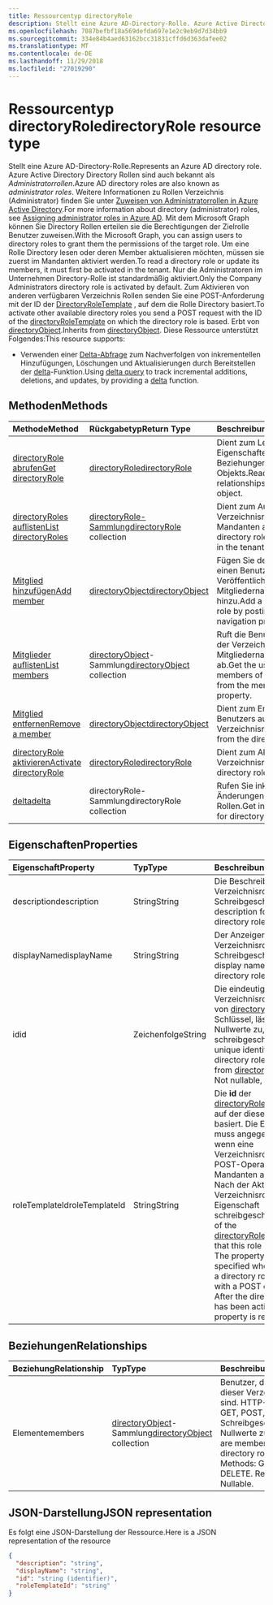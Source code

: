 ```yaml
---
title: Ressourcentyp directoryRole
description: Stellt eine Azure AD-Directory-Rolle. Azure Active Directory Directory Rollen sind auch bekannt als *Administratorrollen*. Weitere Informationen zu Rollen Verzeichnis (Administrator) finden Sie unter Zuweisen von Administratorrollen in Azure Active Directory. Mit dem Microsoft Graph können Sie Directory Rollen erteilen sie die Berechtigungen der Zielrolle Benutzer zuweisen. Um eine Rolle Directory lesen oder deren Member aktualisieren möchten, müssen sie zuerst im Mandanten aktiviert werden. Nur die Administratoren im Unternehmen Directory-Rolle ist standardmäßig aktiviert. Zum Aktivieren von anderen verfügbaren Verzeichnis Rollen senden Sie eine POST-Anforderung mit der ID der DirectoryRoleTemplate, auf dem die Rolle Directory basiert. Erbt von directoryObject.
ms.openlocfilehash: 7087befbf18a569defda697e1e2c9eb9d7d34bb9
ms.sourcegitcommit: 334e84b4aed63162bcc31831cffd6d363dafee02
ms.translationtype: MT
ms.contentlocale: de-DE
ms.lasthandoff: 11/29/2018
ms.locfileid: "27019290"
---
```

# <a name="directoryrole-resource-type"></a><span data-ttu-id="57ceb-110">Ressourcentyp directoryRole</span><span class="sxs-lookup"><span data-stu-id="57ceb-110">directoryRole resource type</span></span>

<span data-ttu-id="57ceb-111">Stellt eine Azure AD-Directory-Rolle.</span><span class="sxs-lookup"><span data-stu-id="57ceb-111">Represents an Azure AD directory role.</span></span> <span data-ttu-id="57ceb-112">Azure Active Directory Directory Rollen sind auch bekannt als *Administratorrollen*.</span><span class="sxs-lookup"><span data-stu-id="57ceb-112">Azure AD directory roles are also known as *administrator roles*.</span></span> <span data-ttu-id="57ceb-113">Weitere Informationen zu Rollen Verzeichnis (Administrator) finden Sie unter [Zuweisen von Administratorrollen in Azure Active Directory](http://azure.microsoft.com/documentation/articles/active-directory-assign-admin-roles/).</span><span class="sxs-lookup"><span data-stu-id="57ceb-113">For more information about directory (administrator) roles, see [Assigning administrator roles in Azure AD](http://azure.microsoft.com/documentation/articles/active-directory-assign-admin-roles/).</span></span> <span data-ttu-id="57ceb-114">Mit dem Microsoft Graph können Sie Directory Rollen erteilen sie die Berechtigungen der Zielrolle Benutzer zuweisen.</span><span class="sxs-lookup"><span data-stu-id="57ceb-114">With the Microsoft Graph, you can assign users to directory roles to grant them the permissions of the target role.</span></span> <span data-ttu-id="57ceb-115">Um eine Rolle Directory lesen oder deren Member aktualisieren möchten, müssen sie zuerst im Mandanten aktiviert werden.</span><span class="sxs-lookup"><span data-stu-id="57ceb-115">To read a directory role or update its members, it must first be activated in the tenant.</span></span> <span data-ttu-id="57ceb-116">Nur die Administratoren im Unternehmen Directory-Rolle ist standardmäßig aktiviert.</span><span class="sxs-lookup"><span data-stu-id="57ceb-116">Only the Company Administrators directory role is activated by default.</span></span> <span data-ttu-id="57ceb-117">Zum Aktivieren von anderen verfügbaren Verzeichnis Rollen senden Sie eine POST-Anforderung mit der ID der [DirectoryRoleTemplate](directoryroletemplate.md) , auf dem die Rolle Directory basiert.</span><span class="sxs-lookup"><span data-stu-id="57ceb-117">To activate other available directory roles you send a POST request with the ID of the [directoryRoleTemplate](directoryroletemplate.md) on which the directory role is based.</span></span> <span data-ttu-id="57ceb-118">Erbt von [directoryObject](directoryobject.md).</span><span class="sxs-lookup"><span data-stu-id="57ceb-118">Inherits from [directoryObject](directoryobject.md).</span></span>
<span data-ttu-id="57ceb-119">Diese Ressource unterstützt Folgendes:</span><span class="sxs-lookup"><span data-stu-id="57ceb-119">This resource supports:</span></span>

- <span data-ttu-id="57ceb-120">Verwenden einer [Delta-Abfrage](/graph/delta-query-overview) zum Nachverfolgen von inkrementellen Hinzufügungen, Löschungen und Aktualisierungen durch Bereitstellen der [delta](../api/directoryrole-delta.md)-Funktion.</span><span class="sxs-lookup"><span data-stu-id="57ceb-120">Using [delta query](/graph/delta-query-overview) to track incremental additions, deletions, and updates, by providing a [delta](../api/directoryrole-delta.md) function.</span></span>

## <a name="methods"></a><span data-ttu-id="57ceb-121">Methoden</span><span class="sxs-lookup"><span data-stu-id="57ceb-121">Methods</span></span>

| <span data-ttu-id="57ceb-122">Methode</span><span class="sxs-lookup"><span data-stu-id="57ceb-122">Method</span></span>       | <span data-ttu-id="57ceb-123">Rückgabetyp</span><span class="sxs-lookup"><span data-stu-id="57ceb-123">Return Type</span></span>  |<span data-ttu-id="57ceb-124">Beschreibung</span><span class="sxs-lookup"><span data-stu-id="57ceb-124">Description</span></span>|
|:---------------|:--------|:----------|
|[<span data-ttu-id="57ceb-125">directoryRole abrufen</span><span class="sxs-lookup"><span data-stu-id="57ceb-125">Get directoryRole</span></span>](../api/directoryrole-get.md) | [<span data-ttu-id="57ceb-126">directoryRole</span><span class="sxs-lookup"><span data-stu-id="57ceb-126">directoryRole</span></span>](directoryrole.md) | <span data-ttu-id="57ceb-127">Dient zum Lesen der Eigenschaften und der Beziehungen des directoryRole-Objekts.</span><span class="sxs-lookup"><span data-stu-id="57ceb-127">Read properties and relationships of directoryRole object.</span></span> |
|[<span data-ttu-id="57ceb-128">directoryRoles auflisten</span><span class="sxs-lookup"><span data-stu-id="57ceb-128">List directoryRoles</span></span>](../api/directoryrole-list.md) | <span data-ttu-id="57ceb-129">[directoryRole-Sammlung](directoryrole.md)</span><span class="sxs-lookup"><span data-stu-id="57ceb-129">[directoryRole](directoryrole.md) collection</span></span> | <span data-ttu-id="57ceb-130">Dient zum Auflisten der Verzeichnisrollen, die im Mandanten aktiviert sind.</span><span class="sxs-lookup"><span data-stu-id="57ceb-130">List the directory roles that are activated in the tenant.</span></span> |
|[<span data-ttu-id="57ceb-131">Mitglied hinzufügen</span><span class="sxs-lookup"><span data-stu-id="57ceb-131">Add member</span></span>](../api/directoryrole-post-members.md) |[<span data-ttu-id="57ceb-132">directoryObject</span><span class="sxs-lookup"><span data-stu-id="57ceb-132">directoryObject</span></span>](directoryobject.md)| <span data-ttu-id="57ceb-133">Fügen Sie der Verzeichnisrolle einen Benutzer durch Veröffentlichen in der Mitgliedernavitionseingenschaft hinzu.</span><span class="sxs-lookup"><span data-stu-id="57ceb-133">Add a user to the directory role by posting to the members navigation property.</span></span>|
|[<span data-ttu-id="57ceb-134">Mitglieder auflisten</span><span class="sxs-lookup"><span data-stu-id="57ceb-134">List members</span></span>](../api/directoryrole-list-members.md) |<span data-ttu-id="57ceb-135">[directoryObject](directoryobject.md)-Sammlung</span><span class="sxs-lookup"><span data-stu-id="57ceb-135">[directoryObject](directoryobject.md) collection</span></span>| <span data-ttu-id="57ceb-136">Ruft die Benutzer, die Mitglieder der Verzeichnisrolle sind, aus der Mitgliedernavigationseigenschaft ab.</span><span class="sxs-lookup"><span data-stu-id="57ceb-136">Get the users that are members of the directory role from the members navigation property.</span></span>|
|[<span data-ttu-id="57ceb-137">Mitglied entfernen</span><span class="sxs-lookup"><span data-stu-id="57ceb-137">Remove a member</span></span>](../api/directoryrole-delete-member.md) |[<span data-ttu-id="57ceb-138">directoryObject</span><span class="sxs-lookup"><span data-stu-id="57ceb-138">directoryObject</span></span>](directoryobject.md)| <span data-ttu-id="57ceb-139">Dient zum Entfernen eines Benutzers aus der Verzeichnisrolle.</span><span class="sxs-lookup"><span data-stu-id="57ceb-139">Remove a user from the directory role.</span></span>|
|[<span data-ttu-id="57ceb-140">directoryRole aktivieren</span><span class="sxs-lookup"><span data-stu-id="57ceb-140">Activate directoryRole</span></span>](../api/directoryrole-post-directoryroles.md) |[<span data-ttu-id="57ceb-141">directoryRole</span><span class="sxs-lookup"><span data-stu-id="57ceb-141">directoryRole</span></span>](directoryrole.md) | <span data-ttu-id="57ceb-142">Dient zum Aktivieren einer Verzeichnisrolle.</span><span class="sxs-lookup"><span data-stu-id="57ceb-142">Activate a directory role.</span></span>|
|[<span data-ttu-id="57ceb-143">delta</span><span class="sxs-lookup"><span data-stu-id="57ceb-143">delta</span></span>](../api/directoryrole-delta.md)|<span data-ttu-id="57ceb-144">directoryRole-Sammlung</span><span class="sxs-lookup"><span data-stu-id="57ceb-144">directoryRole collection</span></span>| <span data-ttu-id="57ceb-145">Rufen Sie inkrementelle Änderungen für Directory Rollen.</span><span class="sxs-lookup"><span data-stu-id="57ceb-145">Get incremental changes for directory roles.</span></span> |

## <a name="properties"></a><span data-ttu-id="57ceb-146">Eigenschaften</span><span class="sxs-lookup"><span data-stu-id="57ceb-146">Properties</span></span>
| <span data-ttu-id="57ceb-147">Eigenschaft</span><span class="sxs-lookup"><span data-stu-id="57ceb-147">Property</span></span>   | <span data-ttu-id="57ceb-148">Typ</span><span class="sxs-lookup"><span data-stu-id="57ceb-148">Type</span></span> | <span data-ttu-id="57ceb-149">Beschreibung</span><span class="sxs-lookup"><span data-stu-id="57ceb-149">Description</span></span> |
|:---------------|:--------|:----------|
|<span data-ttu-id="57ceb-150">description</span><span class="sxs-lookup"><span data-stu-id="57ceb-150">description</span></span>|<span data-ttu-id="57ceb-151">String</span><span class="sxs-lookup"><span data-stu-id="57ceb-151">String</span></span>|<span data-ttu-id="57ceb-p103">Die Beschreibung für die Verzeichnisrolle. Schreibgeschützt.</span><span class="sxs-lookup"><span data-stu-id="57ceb-p103">The description for the directory role. Read-only.</span></span> |
|<span data-ttu-id="57ceb-154">displayName</span><span class="sxs-lookup"><span data-stu-id="57ceb-154">displayName</span></span>|<span data-ttu-id="57ceb-155">String</span><span class="sxs-lookup"><span data-stu-id="57ceb-155">String</span></span>|<span data-ttu-id="57ceb-p104">Der Anzeigename für die Verzeichnisrolle. Schreibgeschützt.</span><span class="sxs-lookup"><span data-stu-id="57ceb-p104">The display name for the directory role. Read-only.</span></span> |
|<span data-ttu-id="57ceb-158">id</span><span class="sxs-lookup"><span data-stu-id="57ceb-158">id</span></span>|<span data-ttu-id="57ceb-159">Zeichenfolge</span><span class="sxs-lookup"><span data-stu-id="57ceb-159">String</span></span>|<span data-ttu-id="57ceb-p105">Die eindeutige ID für die Verzeichnisrolle. Geerbt von [directoryObject](directoryobject.md). Schlüssel, lässt keine Nullwerte zu, schreibgeschützt.</span><span class="sxs-lookup"><span data-stu-id="57ceb-p105">The unique identifier for the directory role. Inherited from [directoryObject](directoryobject.md). Key, Not nullable, Read-only.</span></span>|
|<span data-ttu-id="57ceb-163">roleTemplateId</span><span class="sxs-lookup"><span data-stu-id="57ceb-163">roleTemplateId</span></span>|<span data-ttu-id="57ceb-164">String</span><span class="sxs-lookup"><span data-stu-id="57ceb-164">String</span></span>| <span data-ttu-id="57ceb-p106">Die **id** der [directoryRoleTemplate](directoryroletemplate.md), auf der diese Rolle basiert. Die Eigenschaft muss angegeben werden, wenn eine Verzeichnisrolle mit einer POST-Operation in einem Mandanten aktiviert wird. Nach der Aktivierung der Verzeichnisrolle ist die Eigenschaft schreibgeschützt.</span><span class="sxs-lookup"><span data-stu-id="57ceb-p106">The **id** of the [directoryRoleTemplate](directoryroletemplate.md) that this role is based on. The property must be specified when activating a directory role in a tenant with a POST operation. After the directory role has been activated, the property is read only.</span></span> |

## <a name="relationships"></a><span data-ttu-id="57ceb-168">Beziehungen</span><span class="sxs-lookup"><span data-stu-id="57ceb-168">Relationships</span></span>
| <span data-ttu-id="57ceb-169">Beziehung</span><span class="sxs-lookup"><span data-stu-id="57ceb-169">Relationship</span></span> | <span data-ttu-id="57ceb-170">Typ</span><span class="sxs-lookup"><span data-stu-id="57ceb-170">Type</span></span> |<span data-ttu-id="57ceb-171">Beschreibung</span><span class="sxs-lookup"><span data-stu-id="57ceb-171">Description</span></span>|
|:---------------|:--------|:----------|
|<span data-ttu-id="57ceb-172">Elemente</span><span class="sxs-lookup"><span data-stu-id="57ceb-172">members</span></span>|<span data-ttu-id="57ceb-173">[directoryObject](directoryobject.md)-Sammlung</span><span class="sxs-lookup"><span data-stu-id="57ceb-173">[directoryObject](directoryobject.md) collection</span></span>|<span data-ttu-id="57ceb-p107">Benutzer, die Mitglieder dieser Verzeichnisrolle sind. HTTP-Methoden: GET, POST, DELETE. Schreibgeschützt. Lässt Nullwerte zu.</span><span class="sxs-lookup"><span data-stu-id="57ceb-p107">Users that are members of this directory role. HTTP Methods: GET, POST, DELETE. Read-only. Nullable.</span></span>|

## <a name="json-representation"></a><span data-ttu-id="57ceb-178">JSON-Darstellung</span><span class="sxs-lookup"><span data-stu-id="57ceb-178">JSON representation</span></span>

<span data-ttu-id="57ceb-179">Es folgt eine JSON-Darstellung der Ressource.</span><span class="sxs-lookup"><span data-stu-id="57ceb-179">Here is a JSON representation of the resource</span></span>

<!--{
  "blockType": "resource",
  "openType": true,
  "optionalProperties": [
    "memberOf",
    "members",
    "ownedObjects",
    "owners"
  ],
  "keyProperty": "id",
  "baseType": "microsoft.graph.directoryObject",
  "@odata.type": "microsoft.graph.directoryRole",
  "@odata.annotations": [
    {
      "capabilities": {
        "toppable": false
      }
    }
  ]
}-->

```json
{
  "description": "string",
  "displayName": "string",
  "id": "string (identifier)",
  "roleTemplateId": "string"
}

```

<!-- uuid: 8fcb5dbc-d5aa-4681-8e31-b001d5168d79
2015-10-25 14:57:30 UTC -->
<!-- {
  "type": "#page.annotation",
  "description": "directoryRole resource",
  "keywords": "",
  "section": "documentation",
  "tocPath": ""
}-->
